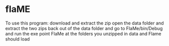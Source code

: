 # flaME

To use this program:
  download and extract the zip
  open the data folder and extract the two zips
  back out of the data folder and go to FlaMe/bin/Debug and run the exe
  point FlaMe at the folders you unzipped in data and Flame should load
